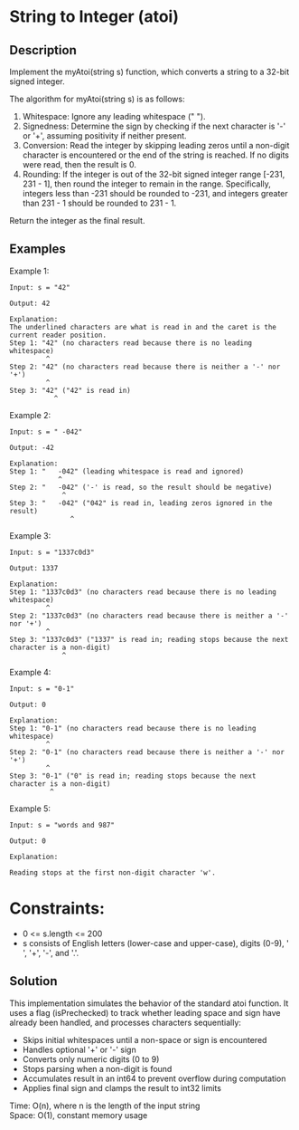 # String to Integer (atoi)

## Description
Implement the myAtoi(string s) function, which converts a string to a 32-bit signed integer.

The algorithm for myAtoi(string s) is as follows:

1. Whitespace: Ignore any leading whitespace (" ").
2. Signedness: Determine the sign by checking if the next character is '-' or '+', assuming positivity if neither present.
3. Conversion: Read the integer by skipping leading zeros until a non-digit character is encountered or the end of the string is reached. If no digits were read, then the result is 0.
4. Rounding: If the integer is out of the 32-bit signed integer range [-231, 231 - 1], then round the integer to remain in the range. Specifically, integers less than -231 should be rounded to -231, and integers greater than 231 - 1 should be rounded to 231 - 1.

Return the integer as the final result.

## Examples
Example 1:
~~~
Input: s = "42"

Output: 42

Explanation:
The underlined characters are what is read in and the caret is the current reader position.
Step 1: "42" (no characters read because there is no leading whitespace)
         ^
Step 2: "42" (no characters read because there is neither a '-' nor '+')
         ^
Step 3: "42" ("42" is read in)
           ^
~~~

Example 2:
~~~
Input: s = " -042"

Output: -42

Explanation:
Step 1: "   -042" (leading whitespace is read and ignored)
            ^
Step 2: "   -042" ('-' is read, so the result should be negative)
             ^
Step 3: "   -042" ("042" is read in, leading zeros ignored in the result)
               ^
~~~

Example 3:
~~~
Input: s = "1337c0d3"

Output: 1337

Explanation:
Step 1: "1337c0d3" (no characters read because there is no leading whitespace)
         ^
Step 2: "1337c0d3" (no characters read because there is neither a '-' nor '+')
         ^
Step 3: "1337c0d3" ("1337" is read in; reading stops because the next character is a non-digit)
             ^
~~~

Example 4:
~~~
Input: s = "0-1"

Output: 0

Explanation:
Step 1: "0-1" (no characters read because there is no leading whitespace)
         ^
Step 2: "0-1" (no characters read because there is neither a '-' nor '+')
         ^
Step 3: "0-1" ("0" is read in; reading stops because the next character is a non-digit)
          ^
~~~

Example 5:
~~~
Input: s = "words and 987"

Output: 0

Explanation:

Reading stops at the first non-digit character 'w'.
~~~

# Constraints:

- 0 <= s.length <= 200    
- s consists of English letters (lower-case and upper-case), digits (0-9), ' ', '+', '-', and '.'.

## Solution
This implementation simulates the behavior of the standard atoi function. It uses a flag (isPrechecked) to track whether leading space and sign have already been handled, and processes characters sequentially:
- Skips initial whitespaces until a non-space or sign is encountered
- Handles optional '+' or '-' sign
- Converts only numeric digits (0 to 9)
- Stops parsing when a non-digit is found
- Accumulates result in an int64 to prevent overflow during computation
- Applies final sign and clamps the result to int32 limits

Time: O(n), where n is the length of the input string    
Space: O(1), constant memory usage


